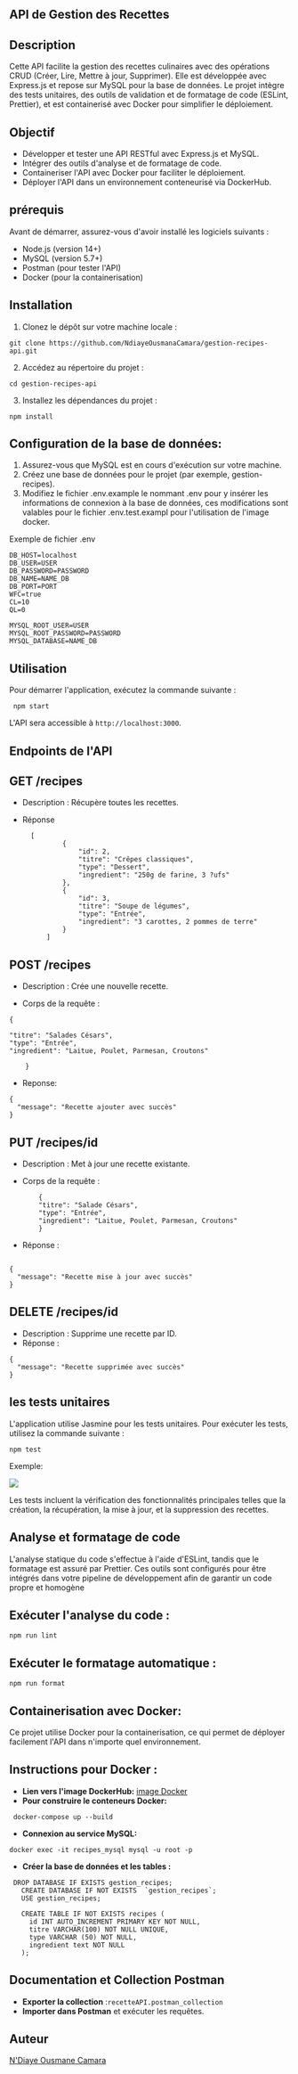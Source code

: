 ## API de Gestion des Recettes

## Description
Cette API facilite la gestion des recettes culinaires avec des opérations CRUD (Créer, Lire, Mettre à jour, Supprimer). Elle est développée avec Express.js et repose sur MySQL pour la base de données. Le projet intègre des tests unitaires, des outils de validation et de formatage de code (ESLint, Prettier), et est containerisé avec Docker pour simplifier le déploiement.

## Objectif
- Développer et tester une API RESTful avec Express.js et MySQL.
- Intégrer des outils d'analyse et de formatage de code.
- Containeriser l'API avec Docker pour faciliter le déploiement.
- Déployer l'API dans un environnement conteneurisé via DockerHub.

## prérequis

Avant de démarrer, assurez-vous d'avoir installé les logiciels suivants :

- Node.js (version 14+)
- MySQL (version 5.7+)
- Postman (pour tester l'API)
- Docker (pour la containerisation)

## Installation

1. Clonez le dépôt sur votre machine locale :

```
git clone https://github.com/NdiayeOusmanaCamara/gestion-recipes-api.git
```

2. Accédez au répertoire du projet :

```
cd gestion-recipes-api
```

3. Installez les dépendances du projet :

```
npm install
```


## Configuration de la base de données:
1. Assurez-vous que MySQL est en cours d'exécution sur votre machine.
2. Créez une base de données pour le projet (par exemple, gestion-recipes).
3. Modifiez le fichier .env.example le nommant .env pour y insérer les informations de connexion à la base de données, ces modifications sont valables pour le fichier .env.test.exampl pour l'utilisation de l'image docker.

Exemple de fichier .env 
```
DB_HOST=localhost
DB_USER=USER
DB_PASSWORD=PASSWORD
DB_NAME=NAME_DB
DB_PORT=PORT
WFC=true
CL=10
QL=0

MYSQL_ROOT_USER=USER
MYSQL_ROOT_PASSWORD=PASSWORD
MYSQL_DATABASE=NAME_DB
```

## Utilisation

Pour démarrer l'application, exécutez la commande suivante :

```
 npm start
```

L'API sera accessible à `http://localhost:3000`.
## Endpoints de l'API

## GET /recipes

- Description : Récupère toutes les recettes.

- Réponse

        [
                {
                    "id": 2,
                    "titre": "Crêpes classiques",
                    "type": "Dessert",
                    "ingredient": "250g de farine, 3 ?ufs"
                },
                {
                    "id": 3,
                    "titre": "Soupe de légumes",
                    "type": "Entrée",
                    "ingredient": "3 carottes, 2 pommes de terre"
                }
            ]

## POST /recipes

- Description : Crée une nouvelle recette.

- Corps de la requête :

```
{

"titre": "Salades Césars",
"type": "Entrée",
"ingredient": "Laitue, Poulet, Parmesan, Croutons"

    }
```

- Reponse:

```
{
  "message": "Recette ajouter avec succès"
}
```

## PUT /recipes/id

- Description : Met à jour une recette existante.

- Corps de la requête :

          {
          "titre": "Salade Césars",
          "type": "Entrée",
          "ingredient": "Laitue, Poulet, Parmesan, Croutons"
          }

- Réponse :

```

{
  "message": "Recette mise à jour avec succès"
}
```

## DELETE /recipes/id

- Description : Supprime une recette par ID.
- Réponse :

```
{
  "message": "Recette supprimée avec succès"
}
```

## les tests unitaires

L'application utilise Jasmine pour les tests unitaires. Pour exécuter les tests, utilisez la commande suivante :

```
npm test
```

Exemple:

![](/src/assets/images/img%20test.JPG)

Les tests incluent la vérification des fonctionnalités principales telles que la création, la récupération, la mise à jour, et la suppression des recettes.


## Analyse et formatage de code

L'analyse statique du code s'effectue à l'aide d'ESLint, tandis que le formatage est assuré par Prettier. Ces outils sont configurés pour être intégrés dans votre pipeline de développement afin de garantir un code propre et homogène

## Exécuter l'analyse du code :

```
npm run lint
```

## Exécuter le formatage automatique :

```
npm run format
```

## Containerisation avec Docker:
Ce projet utilise Docker pour la containerisation, ce qui permet de déployer facilement l'API dans n'importe quel environnement.

## Instructions pour Docker :

- **Lien vers l'image DockerHub:** [image Docker](https://hub.docker.com/r/ndiayecousmaneamara24/recipes)
- **Pour construire le conteneurs Docker:**
```
 docker-compose up --build 
```
- **Connexion au service MySQL:**
 ```
 docker exec -it recipes_mysql mysql -u root -p
```
- **Créer la base de données et les tables :**
```
 DROP DATABASE IF EXISTS gestion_recipes;
   CREATE DATABASE IF NOT EXISTS  `gestion_recipes`;
   USE gestion_recipes;

   CREATE TABLE IF NOT EXISTS recipes (
     id INT AUTO_INCREMENT PRIMARY KEY NOT NULL,
     titre VARCHAR(100) NOT NULL UNIQUE,
     type VARCHAR (50) NOT NULL,
     ingredient text NOT NULL
   );
   ```
   ## Documentation et Collection Postman
- **Exporter la collection** :`recetteAPI.postman_collection`
- **Importer dans Postman** et exécuter les requêtes.

## Auteur

[N'Diaye Ousmane Camara](https://github.com/NdiayeOusmanaCamara)
